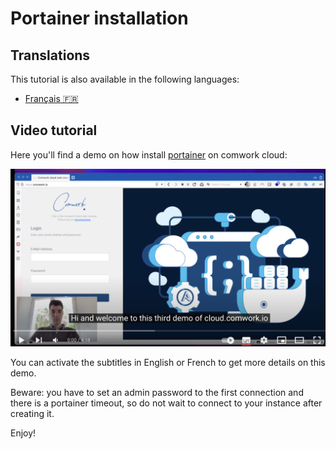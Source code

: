 # Portainer installation

## Translations

This tutorial is also available in the following languages:
* [Français 🇫🇷](../translations/fr/portainer/installation.md)

## Video tutorial

Here you'll find a demo on how install [portainer](../../portainer.md) on comwork cloud:

[![portainer_demo](../../img/portainer_demo.png)](https://youtu.be/M29YE3w6NxA)

You can activate the subtitles in English or French to get more details on this demo.

Beware: you have to set an admin password to the first connection and there is a portainer timeout, so do not wait to connect to your instance after creating it.

Enjoy!
